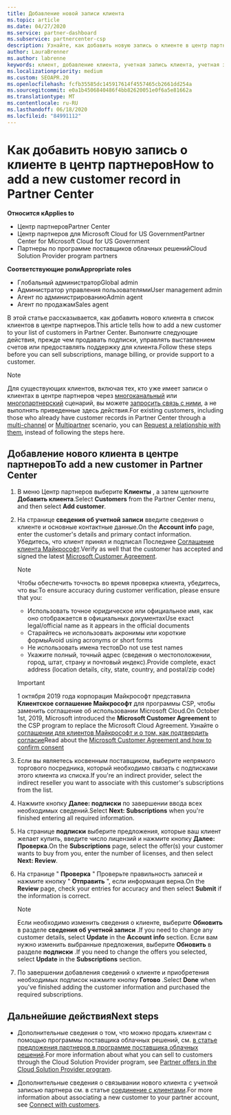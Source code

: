 ```yaml
---
title: Добавление новой записи клиента
ms.topic: article
ms.date: 04/27/2020
ms.service: partner-dashboard
ms.subservice: partnercenter-csp
description: Узнайте, как добавить новую запись о клиенте в центр партнеров. Затем можно продать клиентские подписки, управлять выставлением счетов или предоставлять поддержку клиентов.
author: LauraBrenner
ms.author: labrenne
keywords: клиент, добавление клиента, учетная запись клиента, учетная запись клиента в Центре партнеров, клиенты, добавление клиентов, создание учетной записи клиента
ms.localizationpriority: medium
ms.custom: SEOAPR.20
ms.openlocfilehash: fcfb35585dc145917614f4557465cb2661dd254a
ms.sourcegitcommit: e0a1b4506840486f4bb82620051e0f6a5e81662a
ms.translationtype: MT
ms.contentlocale: ru-RU
ms.lasthandoff: 06/18/2020
ms.locfileid: "84991112"
---
```

# <a name="how-to-add-a-new-customer-record-in-partner-center"></a><span data-ttu-id="8bb84-105">Как добавить новую запись о клиенте в центр партнеров</span><span class="sxs-lookup"><span data-stu-id="8bb84-105">How to add a new customer record in Partner Center</span></span>

<span data-ttu-id="8bb84-106">**Относится к**</span><span class="sxs-lookup"><span data-stu-id="8bb84-106">**Applies to**</span></span>

- <span data-ttu-id="8bb84-107">Центр партнеров</span><span class="sxs-lookup"><span data-stu-id="8bb84-107">Partner Center</span></span>
- <span data-ttu-id="8bb84-108">Центр партнеров для Microsoft Cloud for US Government</span><span class="sxs-lookup"><span data-stu-id="8bb84-108">Partner Center for Microsoft Cloud for US Government</span></span>
- <span data-ttu-id="8bb84-109">Партнеры по программе поставщиков облачных решений</span><span class="sxs-lookup"><span data-stu-id="8bb84-109">Cloud Solution Provider program partners</span></span>

<span data-ttu-id="8bb84-110">**Соответствующие роли**</span><span class="sxs-lookup"><span data-stu-id="8bb84-110">**Appropriate roles**</span></span>

- <span data-ttu-id="8bb84-111">Глобальный администратор</span><span class="sxs-lookup"><span data-stu-id="8bb84-111">Global admin</span></span>
- <span data-ttu-id="8bb84-112">Администратор управления пользователями</span><span class="sxs-lookup"><span data-stu-id="8bb84-112">User management admin</span></span>
- <span data-ttu-id="8bb84-113">Агент по администрированию</span><span class="sxs-lookup"><span data-stu-id="8bb84-113">Admin agent</span></span>
- <span data-ttu-id="8bb84-114">Агент по продажам</span><span class="sxs-lookup"><span data-stu-id="8bb84-114">Sales agent</span></span>

<span data-ttu-id="8bb84-115">В этой статье рассказывается, как добавить нового клиента в список клиентов в центре партнеров.</span><span class="sxs-lookup"><span data-stu-id="8bb84-115">This article tells how to add a new customer to your list of customers in Partner Center.</span></span> <span data-ttu-id="8bb84-116">Выполните следующие действия, прежде чем продавать подписки, управлять выставлением счетов или предоставлять поддержку для клиента.</span><span class="sxs-lookup"><span data-stu-id="8bb84-116">Follow these steps before you can sell subscriptions, manage billing, or provide support to a customer.</span></span>

>[!NOTE]
><span data-ttu-id="8bb84-117">Для существующих клиентов, включая тех, кто уже имеет записи о клиентах в центре партнеров через [многоканальный](multichannel.md) или [многопартнерский](multipartner.md) сценарий, вы можете [запросить связь с ними](request-a-relationship-with-a-customer.md), а не выполнять приведенные здесь действия.</span><span class="sxs-lookup"><span data-stu-id="8bb84-117">For existing customers, including those who already have customer records in Partner Center through a [multi-channel](multichannel.md) or [Multipartner](multipartner.md) scenario, you can [Request a relationship with them](request-a-relationship-with-a-customer.md), instead of following the steps here.</span></span>

## <a name="to-add-a-new-customer-in-partner-center"></a><span data-ttu-id="8bb84-118">Добавление нового клиента в центре партнеров</span><span class="sxs-lookup"><span data-stu-id="8bb84-118">To add a new customer in Partner Center</span></span>

1. <span data-ttu-id="8bb84-119">В меню Центр партнеров выберите **Клиенты** , а затем щелкните **Добавить клиента**.</span><span class="sxs-lookup"><span data-stu-id="8bb84-119">Select **Customers** from the Partner Center menu, and then select **Add customer**.</span></span>

2. <span data-ttu-id="8bb84-120">На странице **сведения об учетной записи** введите сведения о клиенте и основные контактные данные.</span><span class="sxs-lookup"><span data-stu-id="8bb84-120">On the **Account info** page, enter the customer's details and primary contact information.</span></span> <span data-ttu-id="8bb84-121">Убедитесь, что клиент принял и подписал Последнее [Соглашение клиента Майкрософт](agreements.md).</span><span class="sxs-lookup"><span data-stu-id="8bb84-121">Verify as well that the customer has accepted and signed the latest [Microsoft Customer Agreement](agreements.md).</span></span>

   >[!NOTE]
   >
   ><span data-ttu-id="8bb84-122">Чтобы обеспечить точность во время проверка клиента, убедитесь, что вы:</span><span class="sxs-lookup"><span data-stu-id="8bb84-122">To ensure accuracy during customer verification, please ensure that you:</span></span>
   >
   >- <span data-ttu-id="8bb84-123">Использовать точное юридическое или официальное имя, как оно отображается в официальных документах</span><span class="sxs-lookup"><span data-stu-id="8bb84-123">Use exact legal/official name as it appears in the official documents</span></span>
   >- <span data-ttu-id="8bb84-124">Старайтесь не использовать акронимы или короткие формы</span><span class="sxs-lookup"><span data-stu-id="8bb84-124">Avoid using acronyms or short forms</span></span>
   >- <span data-ttu-id="8bb84-125">Не использовать имена тестов</span><span class="sxs-lookup"><span data-stu-id="8bb84-125">Do not use test names</span></span>
   >- <span data-ttu-id="8bb84-126">Укажите полный, точный адрес (сведения о местоположении, город, штат, страну и почтовый индекс).</span><span class="sxs-lookup"><span data-stu-id="8bb84-126">Provide complete, exact address (location details, city, state, country, and postal/zip code)</span></span>

   >[!IMPORTANT]
   > <span data-ttu-id="8bb84-127">1 октября 2019 года корпорация Майкрософт представила **Клиентское соглашение Майкрософт** для программы CSP, чтобы заменить соглашение об использовании Microsoft Cloud.</span><span class="sxs-lookup"><span data-stu-id="8bb84-127">On October 1st, 2019, Microsoft introduced the **Microsoft Customer Agreement** to the CSP program to replace the Microsoft Cloud Agreement.</span></span> <span data-ttu-id="8bb84-128">Узнайте о [соглашении для клиентов Майкрософт и о том, как подтвердить согласие](confirm-customer-agreement.md)</span><span class="sxs-lookup"><span data-stu-id="8bb84-128">Read about the [Microsoft Customer Agreement and how to confirm consent](confirm-customer-agreement.md)</span></span>
  
3. <span data-ttu-id="8bb84-129">Если вы являетесь косвенным поставщиком, выберите непрямого торгового посредника, который необходимо связать с подписками этого клиента из списка.</span><span class="sxs-lookup"><span data-stu-id="8bb84-129">If you're an indirect provider, select the indirect reseller you want to associate with this customer's subscriptions from the list.</span></span>

4. <span data-ttu-id="8bb84-130">Нажмите кнопку **Далее: подписки** по завершении ввода всех необходимых сведений.</span><span class="sxs-lookup"><span data-stu-id="8bb84-130">Select **Next: Subscriptions** when you're finished entering all required information.</span></span>

5. <span data-ttu-id="8bb84-131">На странице **подписки** выберите предложения, которые ваш клиент желает купить, введите число лицензий и нажмите кнопку **Далее: Проверка**.</span><span class="sxs-lookup"><span data-stu-id="8bb84-131">On the **Subscriptions** page, select the offer(s) your customer wants to buy from you, enter the number of licenses, and then select **Next: Review**.</span></span>

6. <span data-ttu-id="8bb84-132">На странице " **Проверка** " Проверьте правильность записей и нажмите кнопку " **Отправить** ", если информация верна.</span><span class="sxs-lookup"><span data-stu-id="8bb84-132">On the **Review** page, check your entries for accuracy and then select **Submit** if the information is correct.</span></span>

   >[!NOTE]
   ><span data-ttu-id="8bb84-133">Если необходимо изменить сведения о клиенте, выберите **Обновить** в разделе **сведения об учетной записи** .</span><span class="sxs-lookup"><span data-stu-id="8bb84-133">If you need to change any customer details, select **Update** in the **Account info** section.</span></span> <span data-ttu-id="8bb84-134">Если вам нужно изменить выбранные предложения, выберите **Обновить** в разделе **подписки** .</span><span class="sxs-lookup"><span data-stu-id="8bb84-134">If you need to change the offers you selected, select **Update** in the **Subscriptions** section.</span></span>

7. <span data-ttu-id="8bb84-135">По завершении добавления сведений о клиенте и приобретения необходимых подписок нажмите кнопку **Готово** .</span><span class="sxs-lookup"><span data-stu-id="8bb84-135">Select **Done** when you've finished adding the customer information and purchased the required subscriptions.</span></span>

## <a name="next-steps"></a><span data-ttu-id="8bb84-136">Дальнейшие действия</span><span class="sxs-lookup"><span data-stu-id="8bb84-136">Next steps</span></span>

- <span data-ttu-id="8bb84-137">Дополнительные сведения о том, что можно продать клиентам с помощью программы поставщика облачных решений, см. [в статье предложения партнеров в программе поставщика облачных решений](csp-offers.md).</span><span class="sxs-lookup"><span data-stu-id="8bb84-137">For more information about what you can sell to customers through the Cloud Solution Provider program, see [Partner offers in the Cloud Solution Provider program](csp-offers.md).</span></span>

- <span data-ttu-id="8bb84-138">Дополнительные сведения о связывании нового клиента с учетной записью партнера см. в статье [соединение с клиентами](customer-accounts.md).</span><span class="sxs-lookup"><span data-stu-id="8bb84-138">For more information about associating a new customer to your partner account, see [Connect with customers](customer-accounts.md).</span></span>
